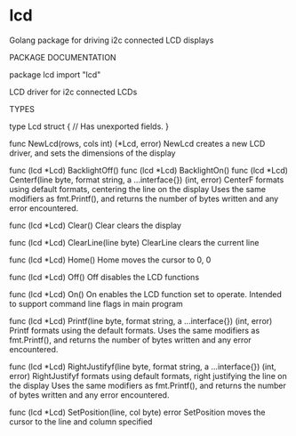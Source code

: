 # lcd
Golang package for driving i2c connected LCD displays

PACKAGE DOCUMENTATION

package lcd
	import "lcd"

LCD driver for i2c connected LCDs

TYPES

type Lcd struct {
	// Has unexported fields.
}

func NewLcd(rows, cols int) (*Lcd, error)
    NewLcd creates a new LCD driver, and sets the dimensions of the display

func (lcd *Lcd) BacklightOff()
func (lcd *Lcd) BacklightOn()
func (lcd *Lcd) Centerf(line byte, format string, a ...interface{}) (int, error)
    CenterF formats using default formats, centering the line on the display
    Uses the same modifiers as fmt.Printf(), and returns the number of bytes
    written and any error encountered.

func (lcd *Lcd) Clear()
    Clear clears the display

func (lcd *Lcd) ClearLine(line byte)
    ClearLine clears the current line

func (lcd *Lcd) Home()
    Home moves the cursor to 0, 0

func (lcd *Lcd) Off()
    Off disables the LCD functions

func (lcd *Lcd) On()
    On enables the LCD function set to operate. Intended to support command line
    flags in main program

func (lcd *Lcd) Printf(line byte, format string, a ...interface{}) (int, error)
    Printf formats using the default formats. Uses the same modifiers as
    fmt.Printf(), and returns the number of bytes written and any error
    encountered.

func (lcd *Lcd) RightJustifyf(line byte, format string, a ...interface{}) (int, error)
    RightJustifyf formats using default formats, right justifying the line on
    the display Uses the same modifiers as fmt.Printf(), and returns the number
    of bytes written and any error encountered.

func (lcd *Lcd) SetPosition(line, col byte) error
    SetPosition moves the cursor to the line and column specified

